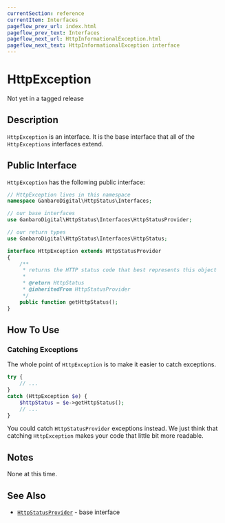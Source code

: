 ```yaml
---
currentSection: reference
currentItem: Interfaces
pageflow_prev_url: index.html
pageflow_prev_text: Interfaces
pageflow_next_url: HttpInformationalException.html
pageflow_next_text: HttpInformationalException interface
---
```


# HttpException

<div class="callout warning">
Not yet in a tagged release
</div>

## Description

`HttpException` is an interface. It is the base interface that all of the `HttpExceptions` interfaces extend.

## Public Interface

`HttpException` has the following public interface:

```php
// HttpException lives in this namespace
namespace GanbaroDigital\HttpStatus\Interfaces;

// our base interfaces
use GanbaroDigital\HttpStatus\Interfaces\HttpStatusProvider;

// our return types
use GanbaroDigital\HttpStatus\Interfaces\HttpStatus;

interface HttpException extends HttpStatusProvider
{
    /**
     * returns the HTTP status code that best represents this object
     *
     * @return HttpStatus
     * @inheritedFrom HttpStatusProvider
     */
    public function getHttpStatus();
}
```

## How To Use

### Catching Exceptions

The whole point of `HttpException` is to make it easier to catch exceptions.

```php
try {
    // ...
}
catch (HttpException $e) {
    $httpStatus = $e->getHttpStatus();
    // ...
}
```

You could catch `HttpStatusProvider` exceptions instead. We just think that catching `HttpException` makes your code that little bit more readable.

## Notes

None at this time.

## See Also

* [`HttpStatusProvider`](HttpStatusProvider.html) - base interface
